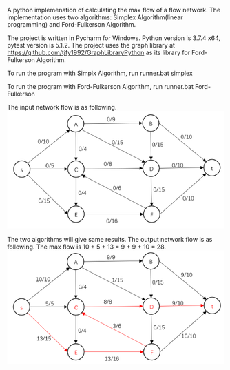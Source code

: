 A python implemenation of calculating the max flow of a flow network.
The implementation uses two algorithms: Simplex Algorithm(linear programming) and Ford-Fulkerson Algorithm.

The project is written in Pycharm for Windows. Python version is 3.7.4 x64, pytest version is 5.1.2.
The project uses the graph library at https://github.com/tjfy1992/GraphLibraryPython as its library for Ford-Fulkerson Algorithm.

To run the program with Simplx Algorithm, run
runner.bat simplex

To run the program with Ford-Fulkerson Algorithm, run
runner.bat Ford-Fulkerson

The input network flow is as following.
![alt text](https://github.com/tjfy1992/Network_Flow_Python/blob/master/Input.PNG)

The two algorithms will give same results.
The output network flow is as following. The max flow is 10 + 5 + 13 = 9 + 9 + 10 = 28.
![alt text](https://github.com/tjfy1992/Network_Flow_Python/blob/master/Output.PNG)
